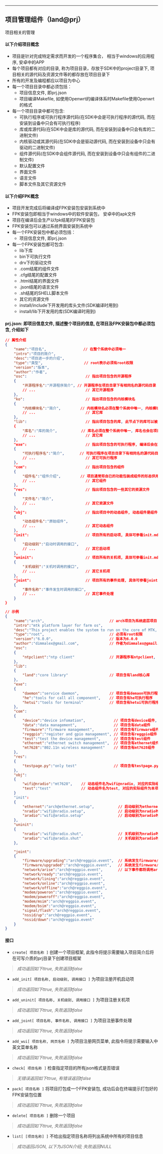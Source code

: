 ***
## 项目管理组件（land@prj） 
项目相关的管理

#### 以下介绍项目概念 
* 项目是针对完成特定需求而开发的一个程序集合， 相当于windows的应用程序, 安卓中的APP
* 每个项目都有对应的目录, 称为项目目录，存放于SDK中的project目录下, 项目相关的源代码及资源文件等的都存放在项目目录下
* 所有的开发及编程都应以项目为中心
* 每一个项目目录中都必须包括： 
    - 项目信息文件, 即prj.json
    - 项目编译Makefile, 如使用Openwrt的编译体系时Makefile使用Openwrt的格式
* 每一个项目目录中都可包含:
    - 可执行程序或可执行程序源代码(在SDK中会是可执行程序的源代码, 而在安装到设备中只会有可执行程序)
    - 库或库源代码(在SDK中会是库的源代码, 而在安装到设备中只会有库的二进制文件) 
    - 内核驱动或其源代码(在SDK中会是驱动源代码, 而在安装到设备中只会有驱动的二进制文件)  
    - 组件源代码(在SDK中会组件源代码, 而在安装到设备中只会有组件的二进制文件)  
    - 默认配置文件
    - 界面文件
    - 语言文件
    - 脚本文件及其它资源文件

#### 以下介绍FPK概念
* 项目开发完成后将编译成FPK安装包安装到系统中
* FPK安装包即相当于windows中的软件安装包， 安卓中的apk文件
* 项目在编译后会生产以fpk结尾的FPK安装包
* FPK安装包可以通过系统界面安装到系统中
* 每一个FPK安装包中都必须包括： 
	- 项目信息文件, 即prj.json
* 每一个FPK安装包都可包含:
	- lib下库
	- bin下可执行文件
	- drv下的驱动文件
	- .com结尾的组件文件
	- .cfg结尾的配置文件
	- .html结尾的界面文件
	- .json结尾的语言文件
	- .sh结尾的SHELL脚本文件
	- 其它的资源文件
	- install/include下开发用的库头文件(SDK编译时用到)
	- install/lib下开发用的库(SDK编译时用到)

#### prj.json: 即项目信息文件, 描述整个项目的信息, 在项目及FPK安装包中都必须包含, 介绍如下 
```json
// 属性介绍
{
    "name":"项目名",                 // 在整个系统中必须唯一
    "intro":"项目的简介",
    "desc":"项目进一步的介绍",
    "type":"类型",                   // root表示必须有root权限
    "version":"版本",
    "author":"作者",
    "osc":                           // 指出项目包含的开源程序
    {
        "开源程序名":"开源程序简介", // 开源程序在项目目录下有相同名的源代码目录
        // ...                       // 其它开源程序
    },
    "ko":                            // 指出项目包含的内核模块名
    {
        "内核模块名":"简介",         // 内核模块名必须在整个系统中唯一, 内核模块也会在项目目录下有相同名的源代码目录
        // ...                       // 其它库
    },
    "lib":                           // 指出项目包含的库, 此节点下的库可以被其它项目调用, 编译后会在项目的lib目录下生产对应的库文件
    {
        "库名":"库的简介",           // 库名必须在整个系统中唯一, 库名也会在项目目录下有相同名的源代码目录
        // ...                       // 其它库
    },
    "exe":                           // 指出项目包含的可执行程序, 编译后会在项目的bin目录下生产同名的可执行程序
    {
        "可执行程序名":"简介",       // 可执行程序在项目目录下有相同名的源代码目录
        // ...                       // 其它可执行程序
    },
    "com":                           // 指出项目包含的组件
    {
        "组件名":"组件介绍",         // 项目通常将自已的功能包装成组件的形态供用户或其它的应用来调用, 组件在项目目录下有相同名的源代码目录 
        // ...                       // 其它组件
    },
    "res":                           // 指出项目包含的一些其它的资源文件
    {
        "文件名":"简介",
        // ...                       // 其它资源文件
    },
    "obj":                           // 指出项目中的动态组件, 动态组件是组件的一个扩展或别名, 动态组件与组件的关系相当于对象与类的关系
    {
        "动态组件名":"原始组件",
        // ...                       // 其它动态组件
    },
    "init":                          // 项目所有的启动项, 具体可参看init.md
    {
        "启动级别":"启动时调用的接口",
        // ...                       // 其它启动项
    },
    "uninit":                        // 项目所有的关机项, 具体可参看init.md
    {
        "关机级别":"关机时调用的接口",
        // ...                       // 其它关机项
    },
    "joint":                         // 项目所有的事件处理, 具体可参看joint.md
    {
        "事件名称":"事件发生时调用的接口",
        // ...                       // 其它事件处理
    }
}

// 示例
{
    "name":"arch",                              // arch项目为系统底层项目
    "intro":"mtk platform layer for farm os",
    "desc":"This project enables the system to run on the core of MTK, and the details of its packaged MTK chip will provide a unified management or use interface to the upper layerthe proejct",
    "type":"root",                              // 必须有root权限
    "version":"6.0.0",                          // 版本为6.0.0
    "author":"dimmalex@gmail.com",              // 作者为dimmalex@gmail.com
    "osc":
    {
        "ntpclient":"ntp client"                // 开源程序有ntpclient, 为NTP客户端程序
    },
    "lib":
    {
        "land":"core library"                   // 项目含有land核心库
    },
    "exe":
    {
        "daemon":"service daemon",              // 项目含有demaon可执行程序
        "he":"tools for call all component",    // 项目含有he可执行程序
        "hetui":"tools for terminal"            // 项目含有hetui可执行程序
    },
    "com":
    {
        "device":"device infomation",             // 项目含有device组件, 此组件的全名为arch@device, 即项目名加上@再加组件名
        "data":"data management",                 // 项目含有data组件
        "firmware":"firmware management",         // 项目含有firmware组件
        "reggpio":"register and gpio management", // 项目含有reggpio组件
        "test":"test the device management",      // 项目含有test组件
        "ethernet":"ethernet switch management",  // 项目含有ethernet组件
        "mt7628":"802.11n wireless management"    // 项目含有mt7628组件
    },
    "res":
    {
        "testpage.py":"only test"                 // 项目含有testpage.py文件
    },
    "obj":
    {
        "wifi@nradio":"mt7628",    // 动态组件名为wifi@nradio, 对应的实际组件为本项目的mt7628组件, 即操作wifi@nradio最终由本项目的mt7628组件处理
        "test":"test"              // 动态组件名为test, 对应的实际组件为本项目的test组件, 即操作test最终由本项目的test组件处理
    }
    "init":
    {
        "ethernet":"arch@ethernet.setup",           // 启动级别为ethernet时调用arch@ethernet.setup初始化交换机
        "nradio":"wifi@nradio.setup",               // 启动级别为nradio时调用wifi@nradio.setup初始化2.4G无线
        "aradio":"wifi@aradio.setup"                // 启动级别为aradio时调用wifi@aradio.setup初始化5.8G无线
    },
    "uninit":
    {
        "nradio":"wifi@nradio.shut",                // 关机级别为nradio时调用wifi@nradio.shut关闭2.4G无线
        "aradio":"wifi@aradio.shut"                 // 关机级别为aradio时调用wifi@aradio.shut关闭5.8G无线
    },

    "joint":
    {
        "firmware/upgrading":"arch@reggpio.event",  // 系统发生firmware/upgrading事件时调用arch@reggpio.event来处理LED灯指示
        "firmware/upgraded":"arch@reggpio.event",   // 系统发生firmware/upgraded事件时调用arch@reggpio.event来处理LED灯指示
        "network/arise":"arch@reggpio.event",       // 以下事件都将调用arch@reggpio.event来处理LED指示灯
        "network/ready":"arch@reggpio.event",
        "network/lining":"arch@reggpio.event",
        "network/online":"arch@reggpio.event",
        "network/offline":"arch@reggpio.event",
        "modem/poweron":"arch@reggpio.event",
        "modem/poweroff":"arch@reggpio.event",
        "modem/msim":"arch@reggpio.event",
        "modem/bsim":"arch@reggpio.event",
        "signal/flash":"arch@reggpio.event",
        "nssid/up":"arch@reggpio.event",
        "nssid/down":"arch@reggpio.event"
    }    
}
```  


#### **接口** 

+ `create[ 项目名称 ]` 创建一个项目框架, 此指令将提示需要输入项目简介后将在可写介质的prj目录下创建项目框架

>*成功返回如下ttrue, 失败返回tfalse*

+ `add_init[ 项目名称, 启动级别, 调用接口 ]`  为项目注册开机启动项

>*成功返回如下ttrue, 失败返回tfalse*

+ `add_uninit[ 项目名称, 关机级别, 调用接口 ]`  为项目注册关机项

>*成功返回如下ttrue, 失败返回tfalse*

+ `add_joint[ 项目名称, 事件名称, 调用接口 ]` 为项目注册事件处理

>*成功返回如下ttrue, 失败返回tfalse*

+ `add_wui[ 项目名称, 网页名称 ]` 为项目注册网页菜单, 此指令将提示需要输入中英文菜单名称

>*成功返回如下ttrue, 失败返回tfalse*

+ `check[ 项目名称 ]` 检查指定项目的所有json格式是否错误

>*无错误返回如下ttrue, 有错误返回tfalse*

+ `pack[ 项目名称 ]` 将项目打包成一个FPK安装包, 成功后会在终端提示打包好的FPK安装包位置

>*成功返回如下ttrue, 失败返回tfalse*

+ `delete[ 项目名称 ]` 删除一个项目

>*成功返回如下ttrue, 失败返回tfalse*

+ `list[ [项目名称] ]` 不给出指定项目名称将列出系统中所有的项目信息

>*成功返回JSON, 以下为JSON介绍; 失败返回NULL*

